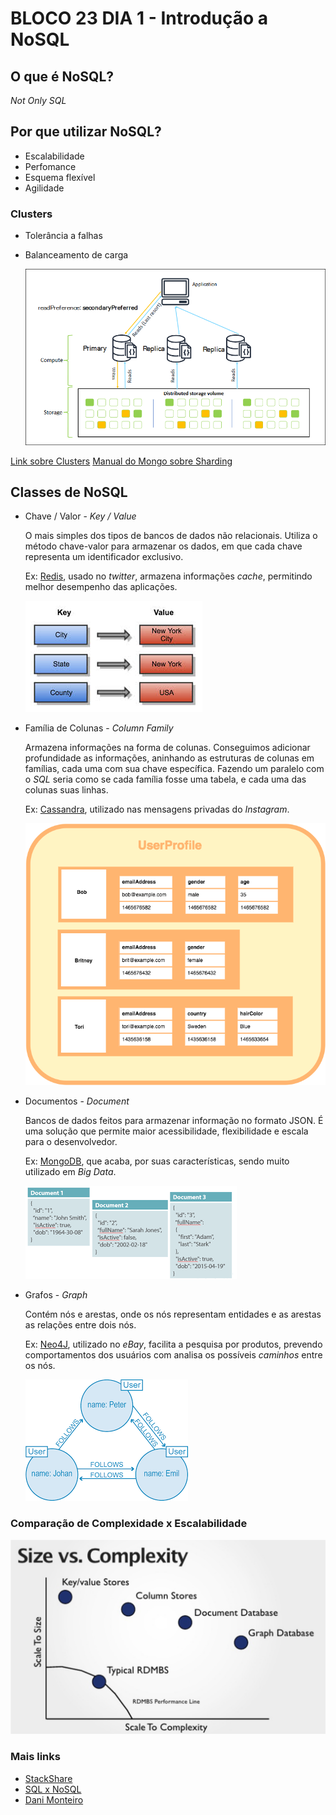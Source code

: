 # BLOCO 23 DIA 1 - Introdução a NoSQL

## O que é NoSQL?

*Not Only SQL* 

## Por que utilizar NoSQL?

* Escalabilidade
* Perfomance
* Esquema flexível
* Agilidade

### Clusters   

* Tolerância a falhas
* Balanceamento de carga

  ![](imgs/clusters.png)

[Link sobre Clusters](https://www.opservices.com.br/o-que-e-um-cluster/)
[Manual do Mongo sobre Sharding](https://docs.mongodb.com/manual/sharding/)

## Classes de NoSQL

* Chave / Valor - *Key / Value*

  O mais simples dos tipos de bancos de dados não relacionais. Utiliza o método chave-valor para armazenar os dados, em que cada chave representa um identificador exclusivo.

  Ex: [Redis](https://redis.io/), usado no _twitter_, armazena informações _cache_, permitindo melhor desempenho das aplicações.

    ![](imgs/keyValue.jpeg)
* Família de Colunas - *Column Family*

  Armazena informações na forma de colunas. Conseguimos adicionar profundidade as informações, aninhando as estruturas de colunas em famílias, cada uma com sua chave específica. Fazendo um paralelo com o _SQL_ seria como se cada família fosse uma tabela, e cada uma das colunas suas linhas.

  Ex: [Cassandra](https://cassandra.apache.org/), utilizado nas mensagens privadas do _Instagram_.

    ![](imgs/columnFamily.png)
* Documentos - *Document*

  Bancos de dados feitos para armazenar informação no formato JSON. É uma solução que permite maior acessibilidade, flexibilidade e escala para o desenvolvedor.
  
  Ex: [MongoDB](https://docs.mongodb.com/), que acaba, por suas características, sendo muito utilizado em _Big Data_.  

    ![](imgs/document.png)
* Grafos - *Graph*

  Contém nós e arestas, onde os nós representam entidades e as arestas as relações entre dois nós.

  Ex: [Neo4J](https://neo4j.com/), utilizado no _eBay_, facilita a pesquisa por produtos, prevendo comportamentos dos usuários com analisa os possíveis _caminhos_ entre os nós.

    ![](imgs/graph.png)


### Comparação de Complexidade x Escalabilidade

![](imgs/sizeComplexity.png)

### Mais links 

* [StackShare](https://stackshare.io/stacks)
* [SQL x NoSQL](http://db4beginners.com/blog/sql-ou-nosql/)
* [Dani Monteiro](https://github.com/DaniMonteiroDBA)